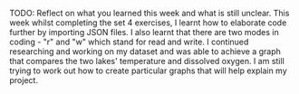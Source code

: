 TODO: Reflect on what you learned this week and what is still unclear.
This week whilst completing the set 4 exercises, I learnt how to elaborate code further by importing JSON files. I also learnt that there are two modes in coding - "r" and "w" which stand for read and write. 
I continued researching and working on my dataset and was able to achieve a graph that compares the two lakes' temperature and dissolved oxygen. I am still trying to work out how to create particular graphs that will help explain my project.
